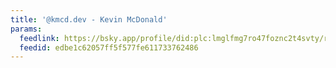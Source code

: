 ```yaml
---
title: '@kmcd.dev - Kevin McDonald'
params:
  feedlink: https://bsky.app/profile/did:plc:lmglfmg7ro47foznc2t4svty/rss
  feedid: edbe1c62057ff5f577fe611733762486
---
```


